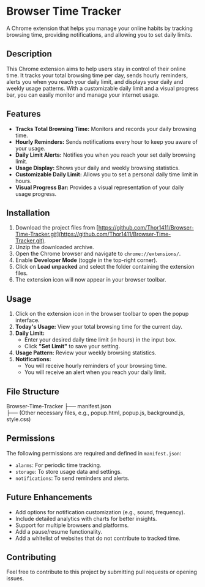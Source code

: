 Browser Time Tracker
=====================

A Chrome extension that helps you manage your online habits by tracking browsing time, providing notifications, and allowing you to set daily limits.

Description
-----------

This Chrome extension aims to help users stay in control of their online time. It tracks your total browsing time per day, sends hourly reminders, alerts you when you reach your daily limit, and displays your daily and weekly usage patterns. With a customizable daily limit and a visual progress bar, you can easily monitor and manage your internet usage.

Features
--------

* **Tracks Total Browsing Time:** Monitors and records your daily browsing time.
* **Hourly Reminders:** Sends notifications every hour to keep you aware of your usage.
* **Daily Limit Alerts:** Notifies you when you reach your set daily browsing limit.
* **Usage Display:** Shows your daily and weekly browsing statistics.
* **Customizable Daily Limit:** Allows you to set a personal daily time limit in hours.
* **Visual Progress Bar:** Provides a visual representation of your daily usage progress.

Installation
------------

1.  Download the project files from [https://github.com/Thor1411/Browser-Time-Tracker.git](https://github.com/Thor1411/Browser-Time-Tracker.git).
2.  Unzip the downloaded archive.
3.  Open the Chrome browser and navigate to `chrome://extensions/`.
4.  Enable **Developer Mode** (toggle in the top-right corner).
5.  Click on **Load unpacked** and select the folder containing the extension files.
6.  The extension icon will now appear in your browser toolbar.

Usage
-----

1.  Click on the extension icon in the browser toolbar to open the popup interface.
2.  **Today's Usage:** View your total browsing time for the current day.
3.  **Daily Limit:**
    * Enter your desired daily time limit (in hours) in the input box.
    * Click **"Set Limit"** to save your setting.
4.  **Usage Pattern:** Review your weekly browsing statistics.
5.  **Notifications:**
    * You will receive hourly reminders of your browsing time.
    * You will receive an alert when you reach your daily limit.

File Structure
--------------

Browser-Time-Tracker
├── manifest.json  
├── (Other necessary files, e.g., popup.html, popup.js, background.js, style.css)  


Permissions
-----------

The following permissions are required and defined in `manifest.json`:

* `alarms`: For periodic time tracking.
* `storage`: To store usage data and settings.
* `notifications`: To send reminders and alerts.

Future Enhancements
-------------------

* Add options for notification customization (e.g., sound, frequency).
* Include detailed analytics with charts for better insights.
* Support for multiple browsers and platforms.
* Add a pause/resume functionality.
* Add a whitelist of websites that do not contribute to tracked time.

Contributing
------------

Feel free to contribute to this project by submitting pull requests or opening issues.
